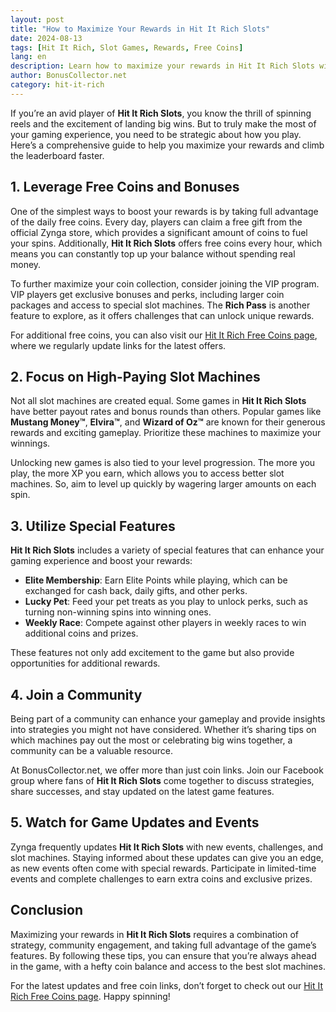 ```yaml
---
layout: post  
title: "How to Maximize Your Rewards in Hit It Rich Slots"  
date: 2024-08-13  
tags: [Hit It Rich, Slot Games, Rewards, Free Coins]  
lang: en  
description: Learn how to maximize your rewards in Hit It Rich Slots with strategies that help you climb the leaderboard and earn more coins.  
author: BonusCollector.net
category: hit-it-rich
---
```


If you’re an avid player of **Hit It Rich Slots**, you know the thrill of spinning reels and the excitement of landing big wins. But to truly make the most of your gaming experience, you need to be strategic about how you play. Here’s a comprehensive guide to help you maximize your rewards and climb the leaderboard faster.

## 1. **Leverage Free Coins and Bonuses**

One of the simplest ways to boost your rewards is by taking full advantage of the daily free coins. Every day, players can claim a free gift from the official Zynga store, which provides a significant amount of coins to fuel your spins. Additionally, **Hit It Rich Slots** offers free coins every hour, which means you can constantly top up your balance without spending real money.

To further maximize your coin collection, consider joining the VIP program. VIP players get exclusive bonuses and perks, including larger coin packages and access to special slot machines. The **Rich Pass** is another feature to explore, as it offers challenges that can unlock unique rewards.

For additional free coins, you can also visit our [Hit It Rich Free Coins page](https://bonuscollector.net/hit-it-rich-free-coins/), where we regularly update links for the latest offers.

## 2. **Focus on High-Paying Slot Machines**

Not all slot machines are created equal. Some games in **Hit It Rich Slots** have better payout rates and bonus rounds than others. Popular games like **Mustang Money™**, **Elvira™**, and **Wizard of Oz™** are known for their generous rewards and exciting gameplay. Prioritize these machines to maximize your winnings.

Unlocking new games is also tied to your level progression. The more you play, the more XP you earn, which allows you to access better slot machines. So, aim to level up quickly by wagering larger amounts on each spin.

## 3. **Utilize Special Features**

**Hit It Rich Slots** includes a variety of special features that can enhance your gaming experience and boost your rewards:

- **Elite Membership**: Earn Elite Points while playing, which can be exchanged for cash back, daily gifts, and other perks.
- **Lucky Pet**: Feed your pet treats as you play to unlock perks, such as turning non-winning spins into winning ones.
- **Weekly Race**: Compete against other players in weekly races to win additional coins and prizes.

These features not only add excitement to the game but also provide opportunities for additional rewards.

## 4. **Join a Community**

Being part of a community can enhance your gameplay and provide insights into strategies you might not have considered. Whether it’s sharing tips on which machines pay out the most or celebrating big wins together, a community can be a valuable resource.

At BonusCollector.net, we offer more than just coin links. Join our Facebook group where fans of **Hit It Rich Slots** come together to discuss strategies, share successes, and stay updated on the latest game features.

## 5. **Watch for Game Updates and Events**

Zynga frequently updates **Hit It Rich Slots** with new events, challenges, and slot machines. Staying informed about these updates can give you an edge, as new events often come with special rewards. Participate in limited-time events and complete challenges to earn extra coins and exclusive prizes.

## Conclusion

Maximizing your rewards in **Hit It Rich Slots** requires a combination of strategy, community engagement, and taking full advantage of the game’s features. By following these tips, you can ensure that you’re always ahead in the game, with a hefty coin balance and access to the best slot machines.

For the latest updates and free coin links, don’t forget to check out our [Hit It Rich Free Coins page](https://bonuscollector.net/hit-it-rich-free-coins/). Happy spinning!